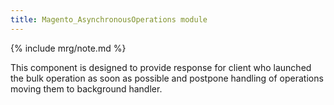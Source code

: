 ```yaml
---
title: Magento_AsynchronousOperations module
---
```


{% include mrg/note.md %}

 This component is designed  to provide response for client who launched the bulk operation as soon as possible and postpone handling of operations moving them to background handler.

